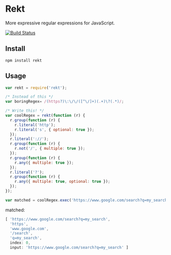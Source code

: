 # Rekt

More expressive regular expressions for JavaScript.

[![Build Status](https://travis-ci.org/JonAbrams/rekt.svg)](https://travis-ci.org/JonAbrams/rekt)

## Install

```
npm install rekt
```

## Usage

```javascript
var rekt = require('rekt');

/* Instead of this */
var boringRegex= /(https?)\:\/\/([^\/]+)(.+)\?(.*)/;

/* Write this! */
var coolRegex = rekt(function (r) {
  r.group(function (r) {
    r.literal('http');
    r.literal('s', { optional: true });
  });
  r.literal('://');
  r.group(function (r) {
    r.not('/', { multiple: true });
  });
  r.group(function (r) {
    r.any({ multiple: true });
  });
  r.literal('?');
  r.group(function (r) {
    r.any({ multiple: true, optional: true });
  });
});

var matched = coolRegex.exec('https://www.google.com/search?q=my_search');
```
matched:
```javascript
[ 'https://www.google.com/search?q=my_search',
  'https',
  'www.google.com',
  '/search',
  'q=my_search',
  index: 0,
  input: 'https://www.google.com/search?q=my_search' ]
```
